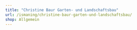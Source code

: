 ```yaml
---
title: "Christine Baur Garten- und Landschaftsbau"
url: /ismaning/christine-baur-garten-und-landschaftsbau/
shop: Allgemein
---
```

